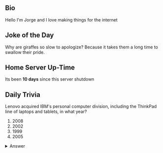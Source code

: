 ## Bio

Hello I'm Jorge and I love making things for the internet

## Joke of the Day

Why are giraffes so slow to apologize? Because it takes them a long time to swallow their pride.

## Home Server Up-Time

Its been **10 days** since this server shutdown


## Daily Trivia

Lenovo acquired IBM&#039;s personal computer division, including the ThinkPad line of laptops and tablets, in what year?
 1. 2008
 2. 2002
 3. 1999
 4. 2005

<details>
  <summary>Answer</summary>
  2005
</details>
